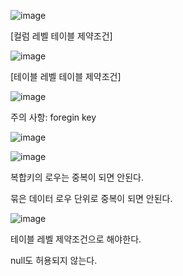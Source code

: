 ![image](https://user-images.githubusercontent.com/108928206/188073126-b79ae16f-2a9a-46b6-9153-d37ca1405045.png)

[컬럼 레벨 테이블 제약조건]

![image](https://user-images.githubusercontent.com/108928206/188073933-df3e0dc3-5376-44ad-91ef-f463c5217f4c.png)


[테이블 레벨 테이블 제약조건]

![image](https://user-images.githubusercontent.com/108928206/188075804-074464d0-c99d-4863-8eb0-d7f4acfe2758.png)

주의 사항: foregin key

![image](https://user-images.githubusercontent.com/108928206/188075886-13918734-a9a5-47b2-8c7c-b2a94638704e.png)

![image](https://user-images.githubusercontent.com/108928206/188076091-c4050d4f-aafb-4c09-9249-2a180162b1a1.png)

복합키의 로우는 중복이 되면 안된다.

묶은 데이터 로우 단위로 중복이 되면 안된다.

![image](https://user-images.githubusercontent.com/108928206/188076689-16199630-2f3b-4367-8817-2a724faee54e.png)

테이블 레벨 제약조건으로 해야한다.

null도 허용되지 않는다.

